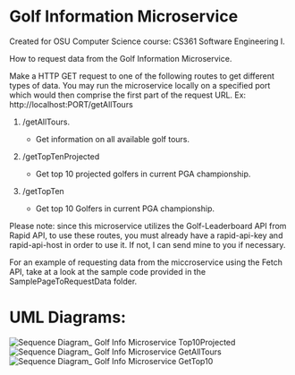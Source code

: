 # Golf Information Microservice
Created for OSU Computer Science course: CS361 Software Engineering I.

How to request data from the Golf Information Microservice.

Make a HTTP GET request to one of the following routes to get different types of data.
You may run the microservice locally on a specified port which would then comprise the first part of the request URL.
Ex: http://localhost:PORT/getAllTours

1. /getAllTours.
    - Get information on all available golf tours.

2. /getTopTenProjected
    - Get top 10 projected golfers in current PGA championship.

3. /getTopTen
    - Get top 10 Golfers in current PGA championship.

Please note: since this microservice utilizes the Golf-Leaderboard API from Rapid API, to use these routes, you must already have a rapid-api-key and rapid-api-host in order to use it.
If not, I can send mine to you if necessary.

For an example of requesting data from the miccroservice using the Fetch API, take at a look at the sample code provided in the SamplePageToRequestData folder.

# UML Diagrams:

![Sequence Diagram_ Golf Info Microservice Top10Projected](https://user-images.githubusercontent.com/114051913/198855348-d38d6270-cddc-4816-869c-888176e949a0.png)
![Sequence Diagram_ Golf Info Microservice GetAllTours](https://user-images.githubusercontent.com/114051913/198855349-cfb55071-5aaa-433d-8e62-b56b20fea5cb.png)
![Sequence Diagram_ Golf Info Microservice GetTop10](https://user-images.githubusercontent.com/114051913/198855350-e3fcfea1-f4be-4c16-9e13-c9edc048a61a.png)
